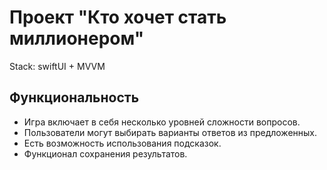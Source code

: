 # Проект "Кто хочет стать миллионером"

Stack: swiftUI + MVVM

## Функциональность

- Игра включает в себя несколько уровней сложности вопросов.
- Пользователи могут выбирать варианты ответов из предложенных.
- Есть возможность использования подсказок.
- Функционал сохранения результатов.
